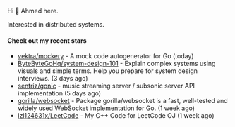 Hi 👋 Ahmed here.

Interested in distributed systems.

#### Check out my recent stars

- [vektra/mockery](https://github.com/vektra/mockery) - A mock code autogenerator for Go (today)
- [ByteByteGoHq/system-design-101](https://github.com/ByteByteGoHq/system-design-101) - Explain complex systems using visuals and simple terms. Help you prepare for system design interviews. (3 days ago)
- [sentriz/gonic](https://github.com/sentriz/gonic) - music streaming server / subsonic server API implementation  (5 days ago)
- [gorilla/websocket](https://github.com/gorilla/websocket) - Package gorilla/websocket is a fast, well-tested and widely used WebSocket implementation for Go. (1 week ago)
- [lzl124631x/LeetCode](https://github.com/lzl124631x/LeetCode) - My C&#43;&#43; Code for LeetCode OJ (1 week ago)

